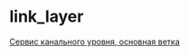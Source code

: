 # link_layer

[Сервис канального уровня, основная ветка](https://github.com/Rozzenant/link_layer/tree/base)

